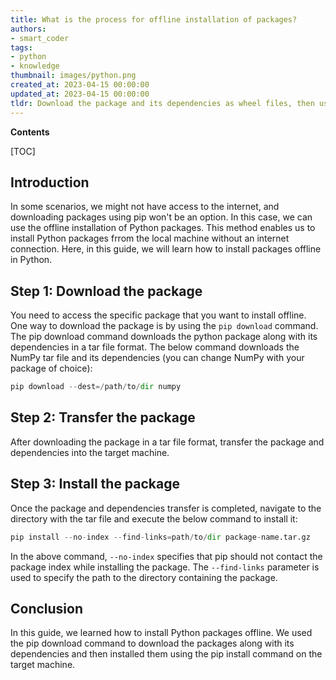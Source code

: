 ```yaml
---
title: What is the process for offline installation of packages?
authors:
- smart_coder
tags:
- python
- knowledge
thumbnail: images/python.png
created_at: 2023-04-15 00:00:00
updated_at: 2023-04-15 00:00:00
tldr: Download the package and its dependencies as wheel files, then use the pip install command with the file paths to install them locally.
---
```


**Contents**

[TOC]

## Introduction 
In some scenarios, we might not have access to the internet, and downloading packages using pip won't be an option. In this case, we can use the offline installation of Python packages. This method enables us to install Python packages frrom the local machine without an internet connection. Here, in this guide, we will learn how to install packages offline in Python.

## Step 1: Download the package
You need to access the specific package that you want to install offline. One way to download the package is by using the `pip download` command. The pip download command downloads the python package along with its dependencies in a tar file format. The below command downloads the NumPy tar file and its dependencies (you can change NumPy with your package of choice):


```python 
pip download --dest=/path/to/dir numpy
```

## Step 2: Transfer the package
After downloading the package in a tar file format, transfer the package and dependencies into the target machine.

## Step 3: Install the package
Once the package and dependencies transfer is completed, navigate to the directory with the tar file and execute the below command to install it:


```python 
pip install --no-index --find-links=path/to/dir package-name.tar.gz
```

In the above command, `--no-index` specifies that pip should not contact the package index while installing the package. The `--find-links` parameter is used to specify the path to the directory containing the package.

## Conclusion 
In this guide, we learned how to install Python packages offline. We used the pip download command to download the packages along with its dependencies and then installed them using the pip install command on the target machine.
